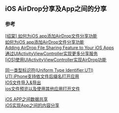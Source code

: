 ## iOS AirDrop分享及App之间的分享


### 参考
[[绍棠] 如何为iOS app添加AirDrop文件分享功能](https://blog.csdn.net/happyshaotang2/article/details/53169828)  
[如何为iOS app添加AirDrop文件分享功能](http://www.cocoachina.com/articles/7295)  
[Adding AirDrop File Sharing Feature to Your iOS Apps](https://www.appcoda.com/ios7-airdrop-programming-tutorial/)  
[通过UIActivityViewController实现更多分享服务](https://www.jianshu.com/p/a1c9621a3f4e)  
[[iOS]使用UIActivityViewController实现AirDrop功能](https://blog.csdn.net/yctccg/article/details/52217999)  

[同一类型标识符(Uniform Type Identifier,UTI)](https://blog.csdn.net/xuchaovip/article/details/51320632)  
[UTI iPhone支持依文件后缀名打开应用](https://blog.csdn.net/zaitianaoxiang/article/details/6658492)  
[IOS文件导入&导出](https://blog.csdn.net/ab351706354/article/details/78657411)  
[ios文件预览以及使用其他应用打开文件](https://blog.csdn.net/zzzzzdddddxxxxx/article/details/47123549)  

[iOS APP之间数据共享](https://www.jianshu.com/p/377cf8aea103)  
[iOS实现App之间的内容分享](https://www.jianshu.com/p/88a08d66894f)  

